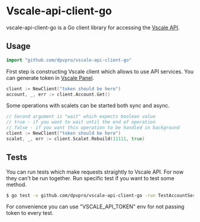 # Vscale-api-client-go

vscale-api-client-go is a Go client library for accessing the [Vscale API](https://developers.vscale.io/documentation/api/v1/).

## Usage

```go
import "github.com/dpvpro/vscale-api-client-go"
```

First step is constructing Vscale client which allows to use API services.
You can generate token in [Vscale Panel](https://vscale.io/panel/settings/tokens/).

```go
client := NewClient("token should be here")
account, _, err := client.Account.Get()
```

Some operations with scalets can be started both sync and async.

```go
// Second argument is "wait" which expects boolean value
// true - if you want to wait until the end of operation
// false - if you want this operation to be handled in background
client := NewClient("token should be here")
scalet, _, err := client.Scalet.Rebuild(11111, true)
```

## Tests

You can run tests which make requests straightly to Vscale API.
For now they can't be run together. Run specific test if you want to test some method.

```bash
$ go test -v github.com/dpvpro/vscale-api-client-go -run TestAccountService_Get
```

For convenience you can use "VSCALE_API_TOKEN" env for not passing token to every test.
